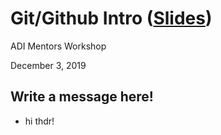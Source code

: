Git/Github Intro ([Slides][slides])
=====================================

ADI Mentors Workshop

December 3, 2019

Write a message here!
------------------------

* hi thdr!

[slides]: https://docs.google.com/presentation/d/1g0UHC477_Wd0aJPXUZ3F0XelGhD1zDTU_TR4IXow5s4/edit?usp=sharing
